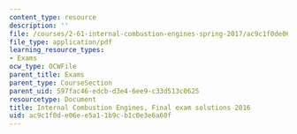 ```yaml
---
content_type: resource
description: ''
file: /courses/2-61-internal-combustion-engines-spring-2017/ac9c1f0de06ee5a11b9cb1c0e3e6a60f_MIT2_61S17_final_2016soln.pdf
file_type: application/pdf
learning_resource_types:
- Exams
ocw_type: OCWFile
parent_title: Exams
parent_type: CourseSection
parent_uid: 597fac46-edcb-d3e4-6ee9-c33d513c0625
resourcetype: Document
title: Internal Combustion Engines, Final exam solutions 2016
uid: ac9c1f0d-e06e-e5a1-1b9c-b1c0e3e6a60f
---
```

